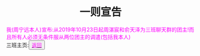 <html>
	<head>
		<title>sanban-A-declaration</title>
		<style type="text/css">
		<!--
			.purple{color:#FF00FF}
		-->
      		</style>
	</head>
	<body>
		<h1><center>一则宣告</center></h1>
    <div class="purple">我(周宁远本人)宣布:从2019年10月23日起周湛宸和俞天泽为三班聊天群的团主!而且所有人必须无条件服从两位团主的调遣(包括我本人)</div>	
		<div>三班主页:<button title="back"><a href="https://zhouningyuan1234.github.io/sanban-Home-Page/"><span class="purple">返回</span></a></button></div>
	</body>
</html>
